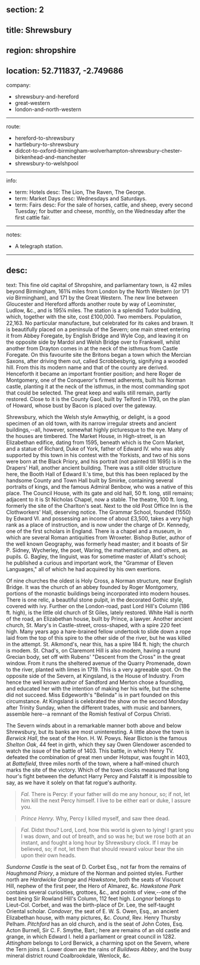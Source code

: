 section: 2
----
title: Shrewsbury
----
region: shropshire
----
location: 52.711837, -2.749686
----
company:
- shrewsbury-and-hereford
- great-western
- london-and-north-western
----
route:
- hereford-to-shrewsbury
- hartlebury-to-shrewsbury
- didcot-to-oxford-birmingham-wolverhampton-shrewsbury-chester-birkenhead-and-manchester
- shrewsbury-to-welshpool
----
info:
- term: Hotels
  desc: The Lion, The Raven, The George.
- term: Market Days
  desc: Wednesdays and Saturdays.
- term: Fairs
  desc: For the sale of horses, cattle, and sheep, every second Tuesday; for butter and cheese, monthly, on the Wednesday after the first cattle fair.
----
notes:
- A telegraph station.
----
desc:
----
text: This fine old capital of Shropshire, and parliamentary town, is 42 miles beyond Birmingham, 161¾ miles from London by the North Western (or 171 *via* Birmingham), and 171 by the Great Western. The new line between Gloucester and Hereford affords another route by way of Leominster, Ludlow, &c., and is 195¼ miles. The station is a splendid Tudor building, which, together with the site, cost £100,000. Two members. Population, 22,163. No particular manufacture, but celebrated for its cakes and brawn. It is beautifully placed on a peninsula of the Severn; one main street entering it from Abbey Foregate, by English Bridge and Wyle Cop, and leaving it on the opposite side by Mardol and Welsh Bridge over to Frankwell, whilst another from Drayton comes in at the neck of the isthmus from Castle Foregate. On this favourite site the Britons began a town which the Mercian Saxons, after driving them out, called Scrobbesbyrig, signifying a wooded hill. From this its modern name and that of the county are derived. Henceforth it became an important frontier position; and here Roger de Montgomery, one of the Conqueror's firmest adherents, built his Norman castle, planting it at the neck of the isthmus, in the most commanding spot that could be selected. The great keep and walls still remain, partly restored. Close to it is the County Gaol, built by Telford in 1793, on the plan of Howard, whose bust by Bacon is placed over the gateway.

Shrewsbury, which the Welsh style Amwythig, or delight, is a good specimen of an old town, with its narrow irregular streets and ancient buildings,--all, however, somewhat highly picturesque to the eye. Many of the houses are timbered. The Market House, in High-street, is an Elizabethan edifice, dating from 1595, beneath which is the Corn Market, and a statue of Richard, Duke of York, father of Edward IV. who was ably supported by this town in his contest with the Yorkists, and two of his sons were born at the Black Priory, and his portrait (not painted till 1695) is in the Drapers' Hall, another ancient building. There was a still older structure here, the Booth Hall of Edward II.'s time, but this has been replaced by the handsome County and Town Hall built by Smirke, containing several portraits of kings, and the famous Admiral Benbow, who was a native of this place. The Council House, with its gate and old hall, 50 ft. long, still remains; adjacent to it is St Nicholas Chapel, now a stable. The theatre, 100 ft. long, formerly the site of the Charlton's seat. Next to the old Post Office Inn is the Clothworkers' Hall, deserving notice. The Grammar School, founded (1550) by Edward VI. and possessing an income of about £3,500, takes a very high rank as a place of instruction, and is now under the charge of Dr. Kennedy, one of the first scholars in England. There is a chapel and a museum, in which are several Roman antiquities from Wroxeter. Bishop Butler, author of the well known Geography, was formerly head master; and it boasts of Sir P. Sidney, Wycherley, the poet, Waring, the mathematician, and others, as pupils. G. Bagley, the linguist, was for sometime master of Allatt's school; he published a curious and important work, the "Grammar of Eleven Languages," all of which he had acquired by his own exertions.

Of nine churches the oldest is Holy Cross, a Norman structure, near English Bridge. It was the church of an abbey founded by Roger Montgomery, portions of the monastic buildings being incorporated into modern houses. There is one relic, a beautiful stone pulpit, in the decorated Gothic style, covered with ivy. Further on the London-road, past Lord Hill's Column (186 ft. high), is the little old church of St Giles, lately restored. White Hall is north of the road, an Elizabethan house, built by Prince, a lawyer. Another ancient church, St. Mary's in Castle-street, cross-shaped, with a spire 220 feet high. Many years ago a hare-brained fellow undertook to slide down a rope laid from the top of this spire to the other side of the river, but he was killed in the attempt. St. Alkmond's, near this, has a spire 184 ft. high; the church is modem. St. Chad's, on Claremont Hill is also modem, having a round Grecian body, set off with Rubens' "Descent from the Cross" in the great window. From it runs the sheltered avenue of the Quarry Promenade, down to the river, planted with limes in 1719. This is a very agreeable spot. On the opposite side of the Severn, at Kingsland, is the House of Industry. From hence the well known author of Sandford and Merton chose a foundling, and educated her with the intention of making her his wife, but the scheme did not succeed. Miss Edgeworth's "Belinda" is in part founded on this circumstance. At Kingsland is celebrated the show on the second Monday after Trinity Sunday, when the different trades, with music and banners, assemble here--a remnant of the Romish festival of Corpus Christi.

The Severn winds about in a remarkable manner both above and below Shrewsbury, but its banks are most uninteresting. A little above the town is *Berwick Hall*, the seat of the Hon. H. W. Powys. Near Bicton is the famous *Shelton Oak*, 44 feet in girth, which they say Owen Glendower ascended to watch the issue of the battle of 1403. This battle, in which Henry TV. defeated the combination of great men under Hotspur, was fought in 1403, at *Battefield*, three miles north of the town, where a half-mined church marks the site of the victory. Which of the town clocks measured that long hour's fight between the defunct Harry Percy and Falstaff it is impossible to say, as we have it solely on that fat rogue's authority.

> *Fal.* There is Percy: if your father will do me any honour, so; if not, let him kill the next Percy himself. I live to be either earl or duke, I assure you.

> *Prince Henry.* Why, Percy I killed myself, and saw thee dead.

> *Fal.* Didst thou? Lord, Lord, how this world is given to lying! I grant you I was down, and out of breath, and so was he; but we rose both at an instant, and fought a long hour by Shrewsbury clock. If I may be believed, so; if not, let them that should reward valour bear the sin upon their own heads.

*Sundorne Castle* is the seat of D. Corbet Esq., not far from the remains of *Haughmond Priory*, a mixture of the Norman and pointed styles. Further north are *Hardwicke Grange* and *Hawkstone*, both the seats of Viscount Hill, nephew of the first peer, the Hero of Almarez, &c. *Hawkstone Park* contains several curiosities, grottoes, &c., and points of view,--one of the best being Sir Rowland Hill's Column, 112 feet high. *Longnor* belongs to Lieut-Col. Corbet, and was the birth-place of Dr. Lee, the self-taught Oriental scholar. *Condover*, the seat of E. W. S. Owen, Esq., an ancient Elizabethan house, with many pictures, &c. *Cound*, Rev. Henry Thursby Pelham. *Pitchford* has an old church, and is the seat of John Cotes, Esq. Acton Burnell, Sir C. F. Smythe, Bart.; here are remains of an old castle and grange, in which Edward I. held a parliament or great council in 1282. *Attingham* belongs to Lord Berwick, a charming spot on the Severn, where the Tern joins it. Lower down are the rains of *Buildwas Abbey*, and the busy mineral district round Coalbrookdale, Wenlock, &c.

